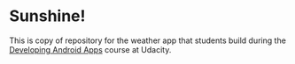 # Sunshine!

This is copy of repository for the weather app that students build during the [Developing Android Apps](https://www.udacity.com/course/new-android-fundamentals--ud851) course at Udacity.